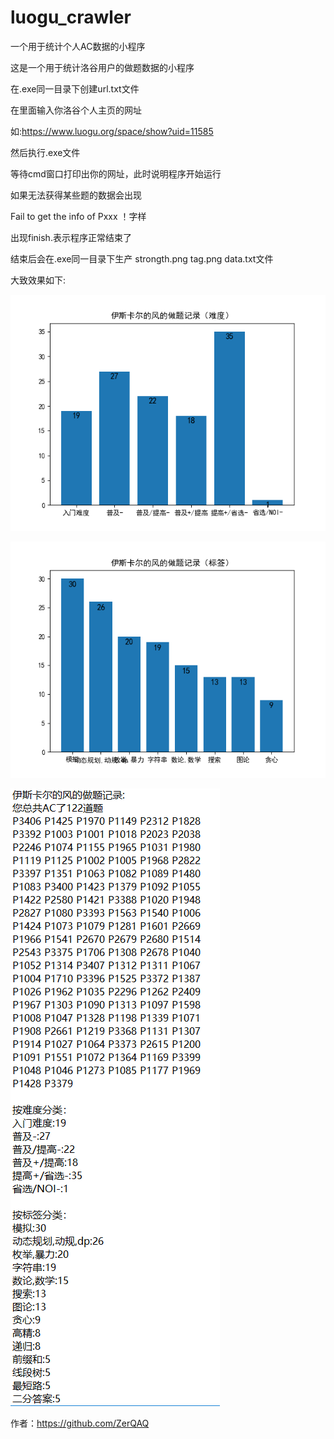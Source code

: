 # luogu_crawler
一个用于统计个人AC数据的小程序

这是一个用于统计洛谷用户的做题数据的小程序

在.exe同一目录下创建url.txt文件

在里面输入你洛谷个人主页的网址

如:https://www.luogu.org/space/show?uid=11585

然后执行.exe文件

等待cmd窗口打印出你的网址，此时说明程序开始运行

如果无法获得某些题的数据会出现

Fail to get the info of Pxxx ！字样

出现finish.表示程序正常结束了

结束后会在.exe同一目录下生产 strongth.png tag.png data.txt文件

大致效果如下:

![image](https://github.com/ZerQAQ/luogu_crawler/blob/master/strongth.png)

![image](https://github.com/ZerQAQ/luogu_crawler/blob/master/tag.png)

![image](https://github.com/ZerQAQ/luogu_crawler/blob/master/data.png)

作者：https://github.com/ZerQAQ
